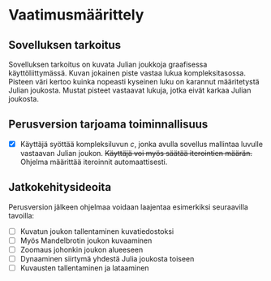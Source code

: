 # Vaatimusmäärittely
## Sovelluksen tarkoitus
Sovelluksen tarkoitus on kuvata Julian joukkoja graafisessa käyttöliittymässä. Kuvan jokainen piste vastaa lukua kompleksitasossa. Pisteen väri kertoo kuinka nopeasti kyseinen luku on karannut määritetystä Julian joukosta. Mustat pisteet vastaavat lukuja, jotka eivät karkaa Julian joukosta.
## Perusversion tarjoama toiminnallisuus
- [x]  Käyttäjä syöttää kompleksiluvun *c*, jonka avulla sovellus mallintaa luvulle vastaavan Julian joukon. ~~Käyttäjä voi myös säätää iterointien määrän.~~ Ohjelma määrittää iteroinnit automaattisesti.
## Jatkokehitysideoita
Perusversion jälkeen ohjelmaa voidaan laajentaa esimerkiksi seuraavilla tavoilla:
- [ ] Kuvatun joukon tallentaminen kuvatiedostoksi
- [ ] Myös Mandelbrotin joukon kuvaaminen
- [ ] Zoomaus johonkin joukon alueeseen
- [ ] Dynaaminen siirtymä yhdestä Julia joukosta toiseen
- [ ] Kuvausten tallentaminen ja lataaminen

